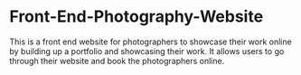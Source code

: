 # Front-End-Photography-Website
This is a front end website for photographers to showcase their work online by building up a portfolio and showcasing their work. It allows users to go through their website and book the photographers online.
